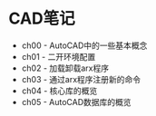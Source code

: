 # CAD笔记

- ch00 - AutoCAD中的一些基本概念
- ch01 - 二开环境配置
- ch02 - 加载卸载arx程序
- ch03 - 通过arx程序注册新的命令
- ch04 - 核心库的概览
- ch05 - AutoCAD数据库的概览
